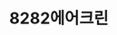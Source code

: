 ---
id: 35
title: 8282에어크린
caption: 에어컨 / 세탁기 청소 전문업체
url: https://8282airclean.com
category: Life
device: PC, Mobile
size: large
---
